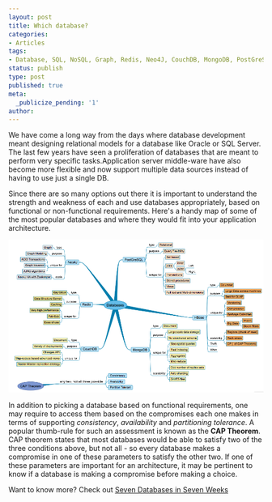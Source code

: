 ```yaml
---
layout: post
title: Which database?
categories:
- Articles
tags:
- Database, SQL, NoSQL, Graph, Redis, Neo4J, CouchDB, MongoDB, PostGreSQL
status: publish
type: post
published: true  
meta:
  _publicize_pending: '1'
author: 
---
```


We have come a long way from the days where database development meant designing relational models  for a database like Oracle or
SQL Server. The last few years have seen a proliferation of databases that are meant to perform very specific tasks.Application
server middle-ware have also become more flexible and now support multiple data sources instead of having to use just a single DB.

Since there are so many options out there it is important to understand the strength and weakness of each and use databases
appropriately, based on functional or non-functional requirements. Here's a handy map of some of the most popular databases and
where they would fit into your application architecture.

![Which database?](/images/Which_Database.png "Which Database")

In addition to picking a database based on functional requirements, one may require to access them based on the compromises
each one makes in terms of supporting *consistency*, *availability* and *partitioning tolerance*. A popular thumb-rule for such
an assessment is known as the **CAP Theorem**. CAP theorem states that most databases would be able to satisfy two of the
three conditions above, but not all - so every database makes a compromise in one of these parameters to satisfy the other
two. If one of these parameters are important for an architecture, it may be pertinent to know if a database is making a compromise
before making a choice.

Want to know more? Check out [Seven Databases in Seven Weeks](http://www.amazon.com/Seven-Databases-Weeks-Modern-Movement/dp/1934356921/ref=sr_1_1?ie=UTF8&qid=1404529485&sr=8-1&keywords=seven+databases+in+seven+weeks "Seven Databases in Seven Weeks")

